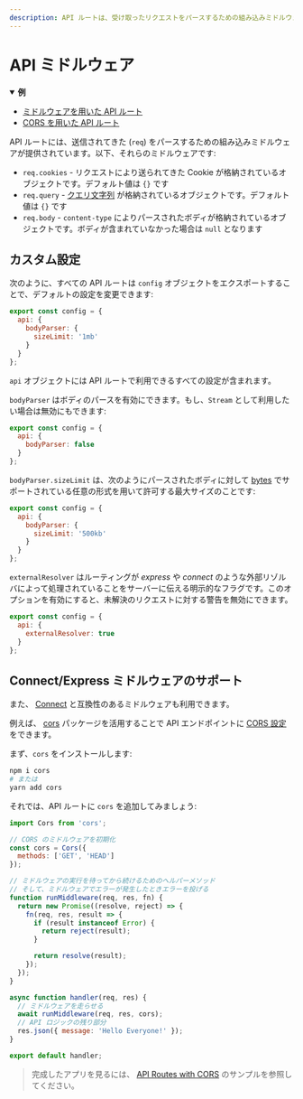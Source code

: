 ```yaml
---
description: API ルートは、受け取ったリクエストをパースするための組み込みミドルウェアを提供しています。ここで、詳しく学びましょう。
---
```


# API ミドルウェア

<details open>
  <summary><b>例</b></summary>
  <ul>
    <li><a href="https://github.com/vercel/next.js/tree/canary/examples/api-routes-middleware">ミドルウェアを用いた API ルート</a></li>
    <li><a href="https://github.com/vercel/next.js/tree/canary/examples/api-routes-cors">CORS を用いた API ルート</a></li>
  </ul>
</details>

API ルートには、送信されてきた (`req`) をパースするための組み込みミドルウェアが提供されています。以下、それらのミドルウェアです:

- `req.cookies` - リクエストにより送られてきた Cookie が格納されているオブジェクトです。デフォルト値は `{}` です
- `req.query` - [クエリ文字列](https://en.wikipedia.org/wiki/Query_string) が格納されているオブジェクトです。デフォルト値は `{}` です
- `req.body` - `content-type` によりパースされたボディが格納されているオブジェクトです。ボディが含まれていなかった場合は `null` となります

## カスタム設定

次のように、すべての API ルートは `config` オブジェクトをエクスポートすることで、デフォルトの設定を変更できます:

```js
export const config = {
  api: {
    bodyParser: {
      sizeLimit: '1mb'
    }
  }
};
```

`api` オブジェクトには API ルートで利用できるすべての設定が含まれます。

`bodyParser` はボディのパースを有効にできます。もし、`Stream` として利用したい場合は無効にもできます:

```js
export const config = {
  api: {
    bodyParser: false
  }
};
```

`bodyParser.sizeLimit` は、次のようにパースされたボディに対して [bytes](https://github.com/visionmedia/bytes.js) でサポートされている任意の形式を用いて許可する最大サイズのことです:

```js
export const config = {
  api: {
    bodyParser: {
      sizeLimit: '500kb'
    }
  }
};
```

`externalResolver` はルーティングが _express_ や _connect_ のような外部リゾルバによって処理されていることをサーバーに伝える明示的なフラグです。このオプションを有効にすると、未解決のリクエストに対する警告を無効にできます。

```js
export const config = {
  api: {
    externalResolver: true
  }
};
```

## Connect/Express ミドルウェアのサポート

また、 [Connect](https://github.com/senchalabs/connect) と互換性のあるミドルウェアも利用できます。

例えば、 [cors](https://www.npmjs.com/package/cors) パッケージを活用することで API エンドポイントに [CORS 設定](https://developer.mozilla.org/ja/docs/Web/HTTP/CORS) をできます。

まず、`cors` をインストールします:

```bash
npm i cors
# または
yarn add cors
```

それでは、API ルートに `cors` を追加してみましょう:

```js
import Cors from 'cors';

// CORS のミドルウェアを初期化
const cors = Cors({
  methods: ['GET', 'HEAD']
});

// ミドルウェアの実行を待ってから続けるためのヘルパーメソッド
// そして、ミドルウェアでエラーが発生したときエラーを投げる
function runMiddleware(req, res, fn) {
  return new Promise((resolve, reject) => {
    fn(req, res, result => {
      if (result instanceof Error) {
        return reject(result);
      }

      return resolve(result);
    });
  });
}

async function handler(req, res) {
  // ミドルウェアを走らせる
  await runMiddleware(req, res, cors);
  // API ロジックの残り部分
  res.json({ message: 'Hello Everyone!' });
}

export default handler;
```

> 完成したアプリを見るには、 [API Routes with CORS](https://github.com/zeit/next.js/tree/canary/examples/api-routes-cors) のサンプルを参照してください。
